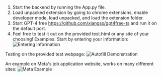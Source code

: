 1. Start the backend by running the App.py file.
2. Load unpacked extension by going to chrome extensions, enable developer mode, load unpacked, and load the extension folder.
3. Start GPT-4 free https://github.com/xiangsx/gpt4free-ts and run it on the default port.
4. Feel free to test it out on the provided test.html or any site of your choosing!
Examples:
Start by entering your information:
![Entering Information](https://github.com/mmuk2002/Autofill-AI/assets/33865770/4f5ce380-8dad-4d0d-9118-3bbf148ae2cb)

Testing on the provided test webpage:
![Autofill Demonstration](https://github.com/mmuk2002/Autofill-AI/assets/33865770/d5117f7c-ea7a-4dc5-98b6-2784a39ab230)

An example on Meta's job application website, works on many different sites:
![Meta Example](https://github.com/mmuk2002/Autofill-AI/assets/33865770/f1175071-0a96-4b98-a2d5-8077a60368c1)
